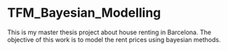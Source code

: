 # TFM_Bayesian_Modelling

This is my master thesis project about house renting in Barcelona. The objective of this work is to model the rent prices using bayesian methods.
